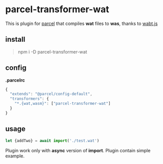 # parcel-transformer-wat
This is plugin for [parcel](https://parceljs.org) that compiles **wat** files to **was**, thanks to 
[wabt.js](https://github.com/AssemblyScript/wabt.js/)


## install
> npm i -D parcel-transformer-wat

## config
**.parcelrc**
```javascript
{
  "extends": "@parcel/config-default",
  "transformers": {
    "*.{wat,wasm}": ["parcel-transformer-wat"]
  }
}
```

## usage

```javascript
let {addTwo} = await import('./test.wat')
```
Plugin work only with **async** version of **import**.
Plugin contain simple example.